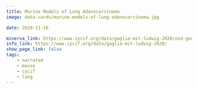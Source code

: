 ```yaml
---
title: Murine Models of Lung Adenocarcinoma
image: data-cards/murine-models-of-lung-adenocarcinoma.jpg

date: 2020-11-16

minerva_link: https://www.cycif.org/data/gaglia-mit-ludwig-2020/osd-gemm-lung.html
info_link: https://www.cycif.org/data/gaglia-mit-ludwig-2020/
show_page_link: false
tags:
    - narrated
    - mouse
    - cycif
    - lung
---
```

